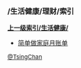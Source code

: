 ### /生活健康/理财/索引


**[上一级索引/生活健康/](/生活健康/)**

- [简单做家庭月账单](/生活健康/理财/简单做家庭月账单)


<font size=2 color='grey'> [@TsingChan](https://github.com/tsingchan) </font>

